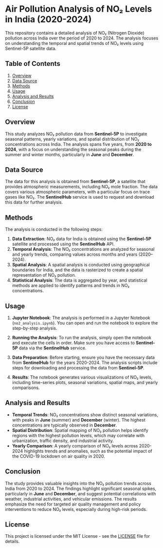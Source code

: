 # Air Pollution Analysis of NO₂ Levels in India (2020-2024)

This repository contains a detailed analysis of NO₂ (Nitrogen Dioxide) pollution across India over the period of 2020 to 2024. The analysis focuses on understanding the temporal and spatial trends of NO₂ levels using Sentinel-5P satellite data.

## Table of Contents
1. [Overview](#overview)
2. [Data Source](#data-source)
3. [Methods](#methods)
4. [Usage](#usage)
5. [Analysis and Results](#analysis-and-results)
6. [Conclusion](#conclusion)
7. [License](#license)

## Overview

This study analyzes NO₂ pollution data from **Sentinel-5P** to investigate seasonal patterns, yearly variations, and spatial distribution of NO₂ concentrations across India. The analysis spans five years, from **2020 to 2024**, with a focus on understanding the seasonal peaks during the summer and winter months, particularly in **June** and **December**.

## Data Source

The data for this analysis is obtained from **Sentinel-5P**, a satellite that provides atmospheric measurements, including NO₂ mole fraction. The data covers various atmospheric parameters, with a particular focus on trace gases like NO₂. The **SentinelHub** service is used to request and download this data for further analysis.

## Methods

The analysis is conducted in the following steps:

1. **Data Extraction**: NO₂ data for India is obtained using the **Sentinel-5P** satellite and processed using the **SentinelHub** API.
2. **Temporal Analysis**: The NO₂ concentrations are analyzed for seasonal and yearly trends, comparing values across months and years (2020–2024).
3. **Spatial Analysis**: A spatial analysis is conducted using geographical boundaries for India, and the data is rasterized to create a spatial representation of NO₂ pollution.
4. **Statistical Analysis**: The data is aggregated by year, and statistical methods are applied to identify patterns and trends in NO₂ concentrations.

## Usage

1. **Jupyter Notebook**: The analysis is performed in a Jupyter Notebook (`no2_analysis.ipynb`). You can open and run the notebook to explore the step-by-step analysis.
   
2. **Running the Analysis**: To run the analysis, simply open the notebook and execute the cells in order. Make sure you have access to **Sentinel-5P** data via the **SentinelHub** service.

3. **Data Preparation**: Before starting, ensure you have the necessary data from **SentinelHub** for the years 2020-2024. The analysis scripts include steps for downloading and processing the data from **Sentinel-5P**.

4. **Results**: The notebook generates various visualizations of NO₂ levels, including time-series plots, seasonal variations, spatial maps, and yearly comparisons.

## Analysis and Results

- **Temporal Trends**: NO₂ concentrations show distinct seasonal variations, with peaks in **June** (summer) and **December** (winter). The highest concentrations are typically observed in **December**.
- **Spatial Distribution**: Spatial mapping of NO₂ pollution helps identify regions with the highest pollution levels, which may correlate with urbanization, traffic density, and industrial activity.
- **Yearly Comparison**: A yearly comparison of NO₂ levels across 2020-2024 highlights trends and anomalies, such as the potential impact of the COVID-19 lockdown on air quality in 2020.

## Conclusion

The study provides valuable insights into the NO₂ pollution trends across India from 2020 to 2024. The findings highlight significant seasonal spikes, particularly in **June** and **December**, and suggest potential correlations with weather, industrial activities, and vehicular emissions. The results emphasize the need for targeted air quality management and policy interventions to reduce NO₂ levels, especially during high-risk periods.

## License

This project is licensed under the MIT License - see the [LICENSE](LICENSE) file for details.
